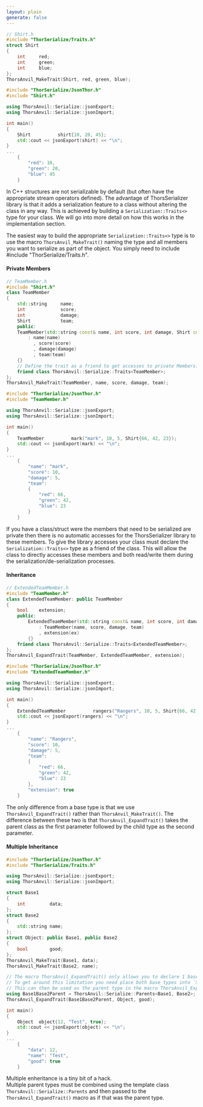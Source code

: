 ```yaml
---
layout: plain
generate: false
---
```

````C++
// Shirt.h
#include "ThorSerialize/Traits.h"
struct Shirt
{
    int     red;
    int     green;
    int     blue;
};
ThorsAnvil_MakeTrait(Shirt, red, green, blue);
````
````C++
#include "ThorSerialize/JsonThor.h"
#include "Shirt.h"

using ThorsAnvil::Serialize::jsonExport;
using ThorsAnvil::Serialize::jsonImport;

int main()
{
    Shirt          shirt{10, 20, 45};
    std::cout << jsonExport(shirt) << "\n";
}
...
	{
		"red": 10,
		"green": 20,
		"blue": 45
	}
````
In C++ structures are not serializable by default (but often have the appropriate stream operators defined). The advantage of ThorsSerializer library is that it adds a serialization feature to a class without altering the class in any way. This is achieved by building a `Serialization::Traits<>` type for your class. We will go into more detail on how this works in the implementation section.

The easiest way to build the appropriate `Serialization::Traits<>` type is to use the macro `ThorsAnvil_MakeTrait()` naming the type and all members you want to serialize as part of the object. You simply need to include #include "ThorSerialize/Traits.h".

#### Private Members
````C++
// TeamMember.h
#include "Shirt.h"
class TeamMember
{
    std::string     name;
    int             score;
    int             damage;
    Shirt           team;
    public:
    TeamMember(std::string const& name, int score, int damage, Shirt const& team)
        : name(name)
          , score(score)
          , damage(damage)
          , team(team)
    {}
    // Define the trait as a friend to get accesses to private Members.
    friend class ThorsAnvil::Serialize::Traits<TeamMember>;
};
ThorsAnvil_MakeTrait(TeamMember, name, score, damage, team);
````
````C++
#include "ThorSerialize/JsonThor.h"
#include "TeamMember.h"

using ThorsAnvil::Serialize::jsonExport;
using ThorsAnvil::Serialize::jsonImport;

int main()
{
    TeamMember          mark("mark", 10, 5, Shirt{66, 42, 23});
    std::cout << jsonExport(mark) << "\n";
}
...
	{
		"name": "mark",
		"score": 10,
		"damage": 5,
		"team":
		{
			"red": 66,
			"green": 42,
			"blue": 23
		}
	}
````
If you have a class/struct were the members that need to be serialized are private then there is no automatic accesses for the ThorsSerializer library to these members. To give the library accesses your class must declare the `Serialization::Traits<>` type as a friend of the class. This will allow the class to directly accesses these members and both read/write them during the serialization/de-serialization processes.

#### Inheritance
````C++
// ExtendedTeamMember.h
#include "TeamMember.h"
class ExtendedTeamMember: public TeamMember
{
    bool    extension;
    public:
        ExtendedTeamMember(std::string const& name, int score, int damage, Shirt const& team, bool ex)
            : TeamMember(name, score, damage, team)
            , extension(ex)
        {}
    friend class ThorsAnvil::Serialize::Traits<ExtendedTeamMember>;
};
ThorsAnvil_ExpandTrait(TeamMember, ExtendedTeamMember, extension);
````
````C++
#include "ThorSerialize/JsonThor.h"
#include "ExtendedTeamMember.h"

using ThorsAnvil::Serialize::jsonExport;
using ThorsAnvil::Serialize::jsonImport;

int main()
{
    ExtendedTeamMember          rangers("Rangers", 10, 5, Shirt{66, 42, 23}, true);
    std::cout << jsonExport(rangers) << "\n";
}
...
	{
		"name": "Rangers",
		"score": 10,
		"damage": 5,
		"team":
		{
			"red": 66,
			"green": 42,
			"blue": 23
		},
		"extension": true
	}
````
The only difference from a base type is that we use `ThorsAnvil_ExpandTrait()` rather than `ThorsAnvil_MakeTrait()`. The difference between these two is that `ThorsAnvil_ExpandTrait()` takes the parent class as the first parameter followed by the child type as the second parameter.

#### Multiple Inheritance
````C++
#include "ThorSerialize/JsonThor.h"
#include "ThorSerialize/Traits.h"

using ThorsAnvil::Serialize::jsonExport;
using ThorsAnvil::Serialize::jsonImport;

struct Base1
{
    int         data;
};
struct Base2
{
    std::string name;
};
struct Object: public Base1, public Base2
{
    bool        good;
};
ThorsAnvil_MakeTrait(Base1, data);
ThorsAnvil_MakeTrait(Base2, name);

// The macro ThorsAnvil_ExpandTrait() only allows you to declare 1 base type name.
// To get around this limitation you need place both base types into `Serialize::Parents<>` template.
// This can then be used as the parent type in the macro ThorsAnvil_ExpandTrait()␣
using Base1Base2Parent = ThorsAnvil::Serialize::Parents<Base1, Base2>;
ThorsAnvil_ExpandTrait(Base1Base2Parent, Object, good);

int main()
{
    Object  object{12, "Test", true};
    std::cout << jsonExport(object) << "\n";
}
...
	{
		"data": 12,
		"name": "Test",
		"good": true
	}
````
Multiple enheritance is a tiny bit of a hack.  
Multiple parent types must be combined using the template class `ThorsAnvil::Serialize::Parents` and then passed to the `ThorsAnvil_ExpandTrait()` macro as if that was the parent type.

